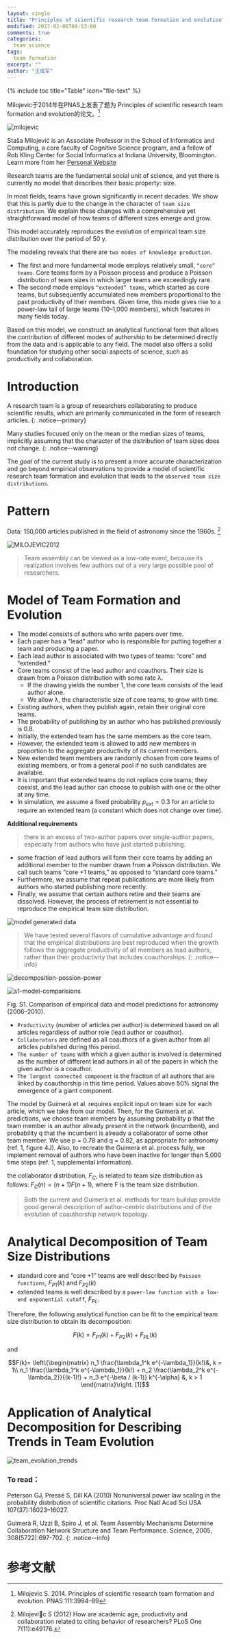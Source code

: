 ```yaml
---
layout: single
title: "Principles of scientific research team formation and evolution"
modified: 2017-02-06T09:53:00
comments: true
categories:
  team science
tags:
  team formation
excerpt: ""
author: "王成军"
---
```


{% include toc title="Table" icon="file-text" %}

Milojevic于2014年在PNAS上发表了题为 Principles of scientific research team formation and evolution的论文。[^Milojevic]

![milojevic](http://oaf2qt3yk.bkt.clouddn.com/9e05fb9022d0cfe9902698911898ba50.png)

Staša Milojević is an Associate Professor in the School of Informatics and Computing, a core faculty of Cognitive Science program, and a fellow of Rob Kling Center for Social Informatics at Indiana University, Bloomington. Learn more from her [Personal Website](http://homes.soic.indiana.edu/smilojev/)

[^Milojevic]: Milojevic S. 2014. Principles of scientific research team formation and evolution. PNAS 111:3984–89


Research teams are the fundamental social unit of science, and yet there is currently no model that describes their basic property: size.

In most fields, teams have grown significantly in recent decades. We show that this is partly due to the change in the character of `team size distribution`. We explain these changes with a comprehensive yet straightforward model of how teams of different sizes emerge and grow.

This model accurately reproduces the evolution of empirical team size distribution over the period of 50 y.

The modeling reveals that there are `two modes of knowledge production`.

- The first and more fundamental mode employs relatively small, `“core” teams`. Core teams form by a Poisson process and produce a Poisson distribution of team sizes in which larger teams are exceedingly rare.
- The second mode employs `“extended” teams`, which started as core teams, but subsequently accumulated new members proportional to the past productivity of their members. Given time, this mode gives rise to a power-law tail of large teams (10–1,000 members), which features in many fields today.

Based on this model, we construct an analytical functional form that allows the contribution of different modes of authorship to be determined directly from the data and is applicable to any field. The model also offers a solid foundation for studying other social aspects of science, such as productivity and collaboration.

# Introduction

A research team is a group of researchers collaborating to produce scientific results, which are primarily communicated in the form of research articles.
{: .notice--primary}

Many studies focused only on the mean or the median sizes of teams, implicitly assuming that the character of the distribution of team sizes does not change.
{: .notice--warning}

The *goal* of the current study is to present a more accurate characterization and go beyond empirical observations to provide a model of scientific research team formation and evolution that leads to the `observed team size distributions`.

# Pattern

Data: 150,000 articles published in the field of astronomy since the 1960s. [^MILOJEVIC2012]

[^MILOJEVIC2012]: Milojevic S (2012) How are academic age, productivity and collaboration related to citing behavior of researchers? PLoS One 7(11):e49176.

![MILOJEVIC2012](http://oaf2qt3yk.bkt.clouddn.com/8c331b6cfcdaf31a8e2b2682eb62794e.png)

> Team assembly can be viewed as a low-rate event, because its realization involves few authors out of a very large possible pool of researchers.

# Model of Team Formation and Evolution

- The model consists of authors who write papers over time.
- Each paper has a “lead” author who is responsible for putting together a team and producing a paper.
- Each lead author is associated with two types of teams: “core” and “extended.”
- Core teams consist of the lead author and coauthors. Their size is drawn from a Poisson distribution with some rate λ.
  - If the drawing yields the number 1, the core team consists of the lead author alone.
  - We allow λ, the characteristic size of core teams, to grow with time.
- Existing authors, when they publish again, retain their original core teams.
- The probability of publishing by an author who has published previously is 0.8.
- Initially, the extended team has the same members as the core team.
- However, the extended team is allowed to add new members in proportion to the aggregate productivity of its current members.
- New extended team members are randomly chosen from core teams of existing members, or from a general pool if no such candidates are available.
- It is important that extended teams do not replace core teams; they coexist, and the lead author can choose to publish with one or the other at any time.
- In simulation, we assume a fixed probability $p_{ext} = 0.3$ for an article to require an extended team (a constant which does not change over time).

**Additional requirements**

> there is an excess of two-author papers over single-author papers, especially from authors who have just started publishing.

- some fraction of lead authors will form their core teams by adding an additional member to the number drawn from a Poisson distribution. We call such teams “core +1 teams,” as opposed to “standard core teams.”
- Furthermore, we assume that repeat publications are more likely from authors who started publishing more recently.
- Finally, we assume that certain authors retire and their teams are dissolved. However, the process of retirement is not essential to reproduce the empirical team size distribution.

![model generated data](http://oaf2qt3yk.bkt.clouddn.com/cf2da56c3eec63159af9357affdfcd97.png)

> We have tested several flavors of cumulative advantage and found that the empirical distributions are best reproduced when the growth follows the aggregate productivity of all members as lead authors, rather than their productivity that includes coauthorships.
{: .notice--info}

![decomposition-possion-power](http://oaf2qt3yk.bkt.clouddn.com/894d7d5f0e110ed592c3cc490d413cac.png)

![s1-model-comparisions](http://oaf2qt3yk.bkt.clouddn.com/b278c6e12dbdd09a11bf540015a43847.png)

Fig. S1. Comparison of empirical data and model predictions for astronomy (2006–2010).

- `Productivity` (number of articles per author) is determined based on all articles regardless of author role (lead author or coauthor).
- `Collaborators` are defined as all coauthors of a given author from all articles published during this period.
- `The number of teams` with which a given author is involved is determined as the number of different lead authors in all of the papers in which the given author is a coauthor.
- `The largest connected component` is the fraction of all authors that are linked by coauthorship in this time period. Values above 50% signal the emergence of a giant component.

The model by Guimerà et al. requires explicit input on team size for each article, which we take from our model. Then, for the Guimerà et al. predictions, we choose team members by assuming probability p that the team member is an author already present in the network (incumbent), and probability q that the incumbent is already a collaborator of some other team member. We use p = 0.78 and q = 0.82, as appropriate for astronomy (ref. 1, figure 4J). Also, to recreate the Guimerà et al. process fully, we implement removal of authors who have been inactive for longer than 5,000 time steps (ref. 1, supplemental information).

the collaborator distribution, $F_C$, is related to team size distribution as follows: $F_{C}(n) = (n + 1)F(n + 1)$, where F is the team size distribution.

> Both the current and Guimerà et al. methods for team buildup provide good general description of author-centric distributions and of the evolution of coauthorship network topology.

# Analytical Decomposition of Team Size Distributions

- standard core and “core +1” teams are well described by `Poisson functions`, $F_{P1}(k)$ and $F_{P2}(k)$
- extended teams is well described by a `power-law function with a low-end exponential cutoff`, $F_{PL}$.

Therefore, the following analytical function can be fit to the empirical team size distribution to obtain its decomposition:

$$F(k) = F_{P1}(k) + F_{P2}(k) + F_{PL}(k) $$

and

$$F(k)= \left\{\begin{matrix}
n_1 \frac{\lambda_1^k e^{-\lambda_1}}{k!}&,  k = 1\\
n_1 \frac{\lambda_1^k e^{-\lambda_1}}{k!} + n_2 \frac{\lambda_2^k e^{-\lambda_2}}{(k-1)!} + n_3 e^{-\beta / (k-1)} k^{-\alpha} &, k > 1
\end{matrix}\right.   [1]$$

# Application of Analytical Decomposition for Describing Trends in Team Evolution

![team_evolution_trends](http://oaf2qt3yk.bkt.clouddn.com/9e9528c9291ac925019eb190c6ec17a3.png)

### To read：

Peterson GJ, Pressé S, Dill KA (2010) Nonuniversal power law scaling in the probability distribution of scientific citations. Proc Natl Acad Sci USA 107(37):16023–16027.

Guimerà R, Uzzi B, Spiro J, et al. Team Assembly Mechanisms Determine Collaboration Network Structure and Team Performance. Science, 2005, 308(5722):697-702.
{: .notice--info}


# 参考文献
